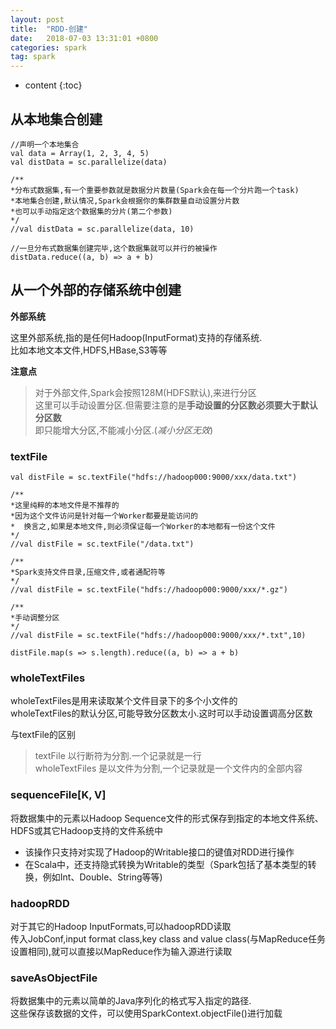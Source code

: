 ```yaml
---
layout: post
title:  "RDD-创建"
date:   2018-07-03 13:31:01 +0800
categories: spark
tag: spark
---
```


* content
{:toc}


## 从本地集合创建 

```
//声明一个本地集合
val data = Array(1, 2, 3, 4, 5)
val distData = sc.parallelize(data)

/**
*分布式数据集,有一个重要参数就是数据分片数量(Spark会在每一个分片跑一个task)
*本地集合创建,默认情况,Spark会根据你的集群数量自动设置分片数
*也可以手动指定这个数据集的分片(第二个参数)
*/
//val distData = sc.parallelize(data, 10)

//一旦分布式数据集创建完毕,这个数据集就可以并行的被操作
distData.reduce((a, b) => a + b)
```

## 从一个外部的存储系统中创建  

**外部系统**  

这里外部系统,指的是任何Hadoop(InputFormat)支持的存储系统.  
比如本地文本文件,HDFS,HBase,S3等等  

**注意点**  
> 对于外部文件,Spark会按照128M(HDFS默认),来进行分区  
> 这里可以手动设置分区.但需要注意的是**手动设置的分区数必须要大于默认分区数**  
> 即只能增大分区,不能减小分区.(*减小分区无效*)  

  

### textFile  
```
val distFile = sc.textFile("hdfs://hadoop000:9000/xxx/data.txt")
            
/**
*这里纯粹的本地文件是不推荐的
*因为这个文件访问是针对每一个Worker都要是能访问的
*  换言之,如果是本地文件,则必须保证每一个Worker的本地都有一份这个文件
*/
//val distFile = sc.textFile("/data.txt")
	
/**
*Spark支持文件目录,压缩文件,或者通配符等
*/
//val distFile = sc.textFile("hdfs://hadoop000:9000/xxx/*.gz")
	
/**
*手动调整分区
*/
//val distFile = sc.textFile("hdfs://hadoop000:9000/xxx/*.txt",10)
	
distFile.map(s => s.length).reduce((a, b) => a + b)
```

### wholeTextFiles  

wholeTextFiles是用来读取某个文件目录下的多个小文件的  
wholeTextFiles的默认分区,可能导致分区数太小.这时可以手动设置调高分区数  

与textFile的区别  
> textFile 以行断符为分割.一个记录就是一行  
> wholeTextFiles 是以文件为分割,一个记录就是一个文件内的全部内容    


### sequenceFile[K, V] 

将数据集中的元素以Hadoop Sequence文件的形式保存到指定的本地文件系统、HDFS或其它Hadoop支持的文件系统中  

* 该操作只支持对实现了Hadoop的Writable接口的键值对RDD进行操作  
* 在Scala中，还支持隐式转换为Writable的类型（Spark包括了基本类型的转换，例如Int、Double、String等等)  

### hadoopRDD 

对于其它的Hadoop InputFormats,可以hadoopRDD读取  
传入JobConf,input format class,key class and value class(与MapReduce任务设置相同),就可以直接以MapReduce作为输入源进行读取  

### saveAsObjectFile  

将数据集中的元素以简单的Java序列化的格式写入指定的路径.  
这些保存该数据的文件，可以使用SparkContext.objectFile()进行加载
